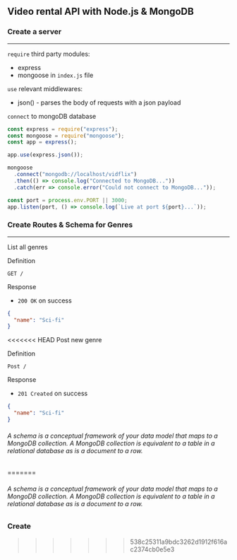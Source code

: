 ## Video rental API with Node.js & MongoDB

### Create a server

---

`require` third party modules:

- express
- mongoose in `index.js` file

`use` relevant middlewares:

- json() - parses the body of requests with a json payload

`connect` to mongoDB database

```javascript
const express = require("express");
const mongoose = require("mongoose");
const app = express();

app.use(express.json());

mongoose
  .connect("mongodb://localhost/vidflix")
  .then(() => console.log("Connected to MongoDB..."))
  .catch(err => console.error("Could not connect to MongoDB..."));

const port = process.env.PORT || 3000;
app.listen(port, () => console.log(`Live at port ${port}...`));
```

### Create Routes & Schema for Genres

---

List all genres

Definition

`GET /`

Response

- `200 OK` on success

```json
{
  "name": "Sci-fi"
}
```

<<<<<<< HEAD
Post new genre

Definition

`Post /`

Response

- `201 Created` on success

```json
{
  "name": "Sci-fi"
}
```

###### A schema is a conceptual framework of your data model that maps to a MongoDB collection. A MongoDB collection is equivalent to a table in a relational database as is a document to a row.
=======
###### A schema is a conceptual framework of your data model that maps to a MongoDB collection. A MongoDB collection is equivalent to a table in a relational database as is a document to a row.

### Create
>>>>>>> 538c25311a9bdc3262d1912f616ac2374cb0e5e3
